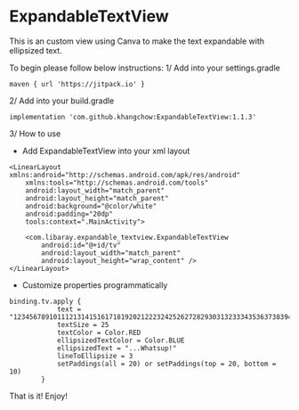 # ExpandableTextView
This is an custom view using Canva to make the text expandable with ellipsized text.

To begin please follow below instructions:
1/ Add into your settings.gradle

```
maven { url 'https://jitpack.io' }
```

2/ Add into your build.gradle

```
implementation 'com.github.khangchow:ExpandableTextView:1.1.3'
```

3/ How to use 

- Add ExpandableTextView into your xml layout

```
<LinearLayout xmlns:android="http://schemas.android.com/apk/res/android"
    xmlns:tools="http://schemas.android.com/tools"
    android:layout_width="match_parent"
    android:layout_height="match_parent"
    android:background="@color/white"
    android:padding="20dp"
    tools:context=".MainActivity">

    <com.libaray.expandable_textview.ExpandableTextView
        android:id="@+id/tv"
        android:layout_width="match_parent"
        android:layout_height="wrap_content" />
</LinearLayout>
```

- Customize properties programmatically

```
binding.tv.apply {
            text = "1234567891011121314151617181920212223242526272829303132333435363738394041424344454647484950"
            textSize = 25
            textColor = Color.RED
            ellipsizedTextColor = Color.BLUE
            ellipsizedText = "...Whatsup!"
            lineToEllipsize = 3
            setPaddings(all = 20) or setPaddings(top = 20, bottom = 10)
        }
```

That is it! Enjoy!
